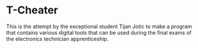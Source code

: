# T-Cheater
This is the attempt by the exceptional student Tijan Jotic to make a program that contains various digital tools that can be used during the final exams of the electronics technician apprenticeship.
